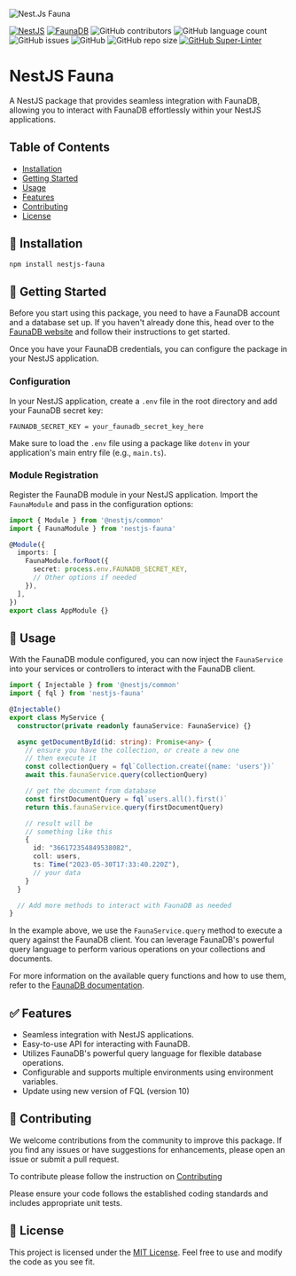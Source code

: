 ![Nest.Js Fauna](https://github.com/nyomansunima/nestjs-fauna/assets/54091887/fddd548e-d5c3-46ac-8ce0-7ef49a1664e0)

<!-- Shields -->

[![NestJS](https://img.shields.io/badge/nestjs-%23E0234E.svg?style=flat&logo=nestjs&logoColor=white)](https://nestjs.com/)
[![FaunaDB](https://img.shields.io/badge/fauna%20db-%234AB27B.svg?style=flat&logo=fauna&logoColor=white)](https://fauna.com/)
![GitHub contributors](https://img.shields.io/github/contributors/nyomansunima/nestjs-fauna)
![GitHub language count](https://img.shields.io/github/languages/count/nyomansunima/nestjs-fauna)
![GitHub issues](https://img.shields.io/github/issues/nyomansunima/nestjs-fauna)
![GitHub](https://img.shields.io/github/license/nyomansunima/nestjs-fauna)
![GitHub repo size](https://img.shields.io/github/repo-size/nyomansunima/nestjs-fauna)
[![GitHub Super-Linter](https://github.com/nyomansunima/nestjs-fauna/actions/workflows/linter.yml/badge.svg)](https://github.com/marketplace/actions/super-linter)

# NestJS Fauna

A NestJS package that provides seamless integration with FaunaDB, allowing you to interact with FaunaDB effortlessly within your NestJS applications.

## Table of Contents

- [Installation](#installation)
- [Getting Started](#getting-started)
- [Usage](#usage)
- [Features](#features)
- [Contributing](#contributing)
- [License](#license)

## 🚀 Installation

```bash
npm install nestjs-fauna
```

## 🤖 Getting Started

Before you start using this package, you need to have a FaunaDB account and a database set up. If you haven't already done this, head over to the [FaunaDB website](https://fauna.com/) and follow their instructions to get started.

Once you have your FaunaDB credentials, you can configure the package in your NestJS application.

### Configuration

In your NestJS application, create a `.env` file in the root directory and add your FaunaDB secret key:

```dotenv
FAUNADB_SECRET_KEY = your_faunadb_secret_key_here
```

Make sure to load the `.env` file using a package like `dotenv` in your application's main entry file (e.g., `main.ts`).

### Module Registration

Register the FaunaDB module in your NestJS application. Import the `FaunaModule` and pass in the configuration options:

```typescript
import { Module } from '@nestjs/common'
import { FaunaModule } from 'nestjs-fauna'

@Module({
  imports: [
    FaunaModule.forRoot({
      secret: process.env.FAUNADB_SECRET_KEY,
      // Other options if needed
    }),
  ],
})
export class AppModule {}
```

## 🏀 Usage

With the FaunaDB module configured, you can now inject the `FaunaService` into your services or controllers to interact with the FaunaDB client.

```typescript
import { Injectable } from '@nestjs/common'
import { fql } from 'nestjs-fauna'

@Injectable()
export class MyService {
  constructor(private readonly faunaService: FaunaService) {}

  async getDocumentById(id: string): Promise<any> {
    // ensure you have the collection, or create a new one
    // then execute it
    const collectionQuery = fql`Collection.create({name: 'users'})`
    await this.faunaService.query(collectionQuery)

    // get the document from database
    const firstDocumentQuery = fql`users.all().first()`
    return this.faunaService.query(firstDocumentQuery)

    // result will be
    // something like this
    {
      id: "366172354849538082",
      coll: users,
      ts: Time("2023-05-30T17:33:40.220Z"),
      // your data
    }
  }

  // Add more methods to interact with FaunaDB as needed
}
```

In the example above, we use the `FaunaService.query` method to execute a query against the FaunaDB client. You can leverage FaunaDB's powerful query language to perform various operations on your collections and documents.

For more information on the available query functions and how to use them, refer to the [FaunaDB documentation](https://docs.fauna.com/fauna/current/start/cloud).

## ✅ Features

- Seamless integration with NestJS applications.
- Easy-to-use API for interacting with FaunaDB.
- Utilizes FaunaDB's powerful query language for flexible database operations.
- Configurable and supports multiple environments using environment variables.
- Update using new version of FQL (version 10)
  <br/>

## 🩷 Contributing

We welcome contributions from the community to improve this package. If you find any issues or have suggestions for enhancements, please open an issue or submit a pull request.

To contribute please follow the instruction on [Contributing](CONTRIBUTING.md)

Please ensure your code follows the established coding standards and includes appropriate unit tests.

## 🪪 License

This project is licensed under the [MIT License](LICENSE). Feel free to use and modify the code as you see fit.

